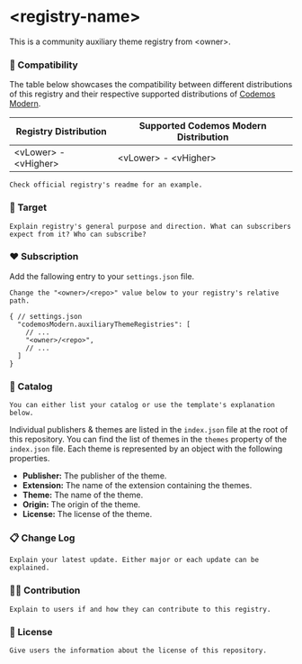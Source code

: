 # \<registry-name\>

This is a community auxiliary theme registry from \<owner\>.

### 🔗 Compatibility

The table below showcases the compatibility between different distributions of this registry and their respective supported distributions of [Codemos Modern](https://github.com/Codemos-Inc/Codemos-Modern).

| Registry Distribution    | Supported Codemos Modern Distribution |
| ------------------------ | ------------------------------------- |
| \<vLower\> - \<vHigher\> | \<vLower\> - \<vHigher\>              |

    Check official registry's readme for an example.

### 🎯 Target

    Explain registry's general purpose and direction. What can subscribers expect from it? Who can subscribe?

### ❤️ Subscription

Add the fallowing entry to your `settings.json` file.

    Change the "<owner>/<repo>" value below to your registry's relative path.

```jsonc
{ // settings.json
  "codemosModern.auxiliaryThemeRegistries": [
    // ...
    "<owner>/<repo>",
    // ...
  ]
}
```

### 🎨 Catalog

    You can either list your catalog or use the template's explanation below.

Individual publishers & themes are listed in the `index.json` file at the root of this repository. You can find the list of themes in the `themes` property of the `index.json` file. Each theme is represented by an object with the following properties.

- **Publisher:** The publisher of the theme.
- **Extension:** The name of the extension containing the themes.
- **Theme:** The name of the theme.
- **Origin:** The origin of the theme.
- **License:** The license of the theme.

### 📋 Change Log

    Explain your latest update. Either major or each update can be explained.

### 🙌🏼 Contribution

    Explain to users if and how they can contribute to this registry.

### 📜 License

    Give users the information about the license of this repository.
